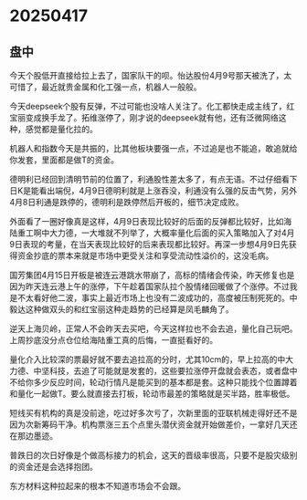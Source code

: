 # 20250417

## 盘中

今天个股低开直接给拉上去了，国家队干的呗。怡达股份4月9号那天被洗了，太可惜了，最近就贵金属和化工强一点，机器人一般般。

今天deepseek个股有反弹，不过可能也没啥人关注了。化工都快走成主线了，红宝丽变成换手龙了。拓维涨停了，刚才说的deepseek就有他，还有泛微网络这种，感觉都是量化拉的。

机器人和指数今天是共振的，比其他板块要强一点，不过追是也不能追，敢追就给你发套，里面都是做T的资金。

德明利已经回到清明节前的位置了，利通股性差太多了，有点无语。不过仔细看下日K是能看出端倪，4月9日德明利就是上涨吞没，利通没有么强的反击气势，另外4月8日利通是跌停的，德明利是跌停然后开板的，细节决定成败。

外面看了一圈好像真是这样，4月9日表现比较好的后面的反弹都比较好，比如海陆重工啊中大力德，一大堆就不列举了，大概率量化后面的买入策略加入了对4月9日表现的考量，在当天表现比较好的后来表现都比较好。再深一步想4月9日先获得资金抄底的票本来就是市场中更受关注和享受流动性溢价的，这没毛病。

国芳集团4月15日开板是被连云港跳水带崩了，高标的情绪会传染，昨天修复也是因为昨天连云港上午的涨停，下午趁着国家队拉个股情绪回暖做了个涨停。不过我是不太看好他二波，事实上最近市场上也没有二波成功的，高度被压制死死的。中毅达这种做双头的和红宝丽这种走趋势的已经算是凤毛麟角了。

逆天上海贝岭，正常人不会昨天去买吧，今天这样拉也不会去追，量化自己玩吧。上周抄底没分点仓位给海陆重工真的后悔，一直挺看好的。

量化介入比较深的票最好就不要去追拉高的分时，尤其10cm的，早上拉高的中大力德、中坚科技，去追了可能就是发套的，这些要拉涨停开盘就会表态，或者盘中不给你多少反应时间，轮动行情凡是能买到的基本都是套。这种只能找个位置蹲着和量化一起做T。要么就直接去打板，轮动市最差的策略就是买半路，胜率极低。

短线买有机构的真是没前途，吃过好多次亏了，次新里面的亚联机械走得好还不是因为次新筹码干净。机构票涨三五个点里头潜伏资金就开始做差价，一拿好几天还在那边墨迹。

普跌日的次日好像是个做高标接力的机会，这天的晋级率很高，只要不是股灾级别的资金还是会选择抱团。

东方材料这种拉起来的根本不知道市场会不会跟。
